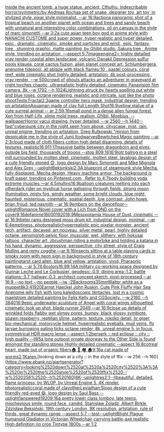 [Inside the ancient tomb, a huge statue, ancient, Cthulhu, indescribable horror/symmetric/by Andreas Rocha](https://www.ebank.nz/aiartgenerator?category=Inside%2520the%2520ancient%2520tomb%2C%2520a%2520huge%2520statue%2C%2520ancient%2C%2520Cthulhu%2C%2520indescribable%2520horror/symmetric/by%2520Andreas%2520Rocha)[a set of snake ,designer toy, art toy ,in stylized style, pixar style,minimalist, --ar 16:9](https://www.ebank.nz/aiartgenerator?category=a%2520set%2520of%2520snake%2520%2Cdesigner%2520toy%2C%2520art%2520toy%2520%2Cin%2520stylized%2520style%2C%2520pixar%2520style%2Cminimalist%2C%2520--ar%252016%3A9)[action](https://www.ebank.nz/aiartgenerator?category=action)[a panoramic shot of a tropical beach on another planet with ocean and trees and sandy beach with unnatural and interesting color combinations, oil on canvas in the style of marc simonetti --ar 3:2](https://www.ebank.nz/aiartgenerator?category=a%2520panoramic%2520shot%2520of%2520a%2520tropical%2520beach%2520on%2520another%2520planet%2520with%2520ocean%2520and%2520trees%2520and%2520sandy%2520beach%2520with%2520unnatural%2520and%2520interesting%2520color%2520combinations%2C%2520oil%2520on%2520canvas%2520in%2520the%2520style%2520of%2520marc%2520simonetti%2520--ar%25203%3A2)[a cute asian teen boy god in anime style with NANACHI CUSTOME and super power, hyper realistic and hyper detailed, epic , dramatic, cinematic, smoke and particles and wind , epic, fantasy, tree, ,stunning graphic, matte painting, by Ghibli studio ,Sakura tree  , Anime style, trending on artstation, —aspect 5:7](https://www.ebank.nz/aiartgenerator?category=a%2520cute%2520asian%2520teen%2520boy%2520god%2520in%2520anime%2520style%2520with%2520NANACHI%2520CUSTOME%2520and%2520super%2520power%2C%2520hyper%2520realistic%2520and%2520hyper%2520detailed%2C%2520epic%2520%2C%2520dramatic%2C%2520cinematic%2C%2520smoke%2520and%2520particles%2520and%2520wind%2520%2C%2520epic%2C%2520fantasy%2C%2520tree%2C%2520%2Cstunning%2520graphic%2C%2520matte%2520painting%2C%2520by%2520Ghibli%2520studio%2520%2CSakura%2520tree%2520%2520%2C%2520Anime%2520style%2C%2520trending%2520on%2520artstation%2C%2520%E2%80%94aspect%25205%3A7)[image](https://www.ebank.nz/aiartgenerator?category=image)[engine](https://www.ebank.nz/aiartgenerator?category=engine)[2](https://www.ebank.nz/aiartgenerator?category=2)[< highly detailed vray render coastal alien landscape, volcanic Danakil Depression sulfur pools kilauea, coral cactus fuzion, alien planet concept art, Schlumbergera, anenome tidepool, all ablaze with black flames:10 , pastel colours, coral reef, wide cinematic shot highly detailed, artstation, 4k post-processing , vray render, --w 500](https://www.ebank.nz/aiartgenerator?category=%3C%2520highly%2520detailed%2520vray%2520render%2520coastal%2520alien%2520landscape%2C%2520volcanic%2520Danakil%2520Depression%2520sulfur%2520pools%2520kilauea%2C%2520coral%2520cactus%2520fuzion%2C%2520alien%2520planet%2520concept%2520art%2C%2520Schlumbergera%2C%2520anenome%2520tidepool%2C%2520all%2520ablaze%2520with%2520black%2520flames%3A10%2520%2C%2520pastel%2520colours%2C%2520coral%2520reef%2C%2520wide%2520cinematic%2520shot%2520highly%2520detailed%2C%2520artstation%2C%25204k%2520post-processing%2520%2C%2520vray%2520render%2C%2520--w%2520500)[crowd of ghouls attacks an adventurer in graveyard at night torches chaotic, ultrarealistic highly detailed, cinematic Panavision film camera, 8k --w 1792 --h 1024](https://www.ebank.nz/aiartgenerator?category=crowd%2520of%2520ghouls%2520attacks%2520an%2520adventurer%2520in%2520graveyard%2520at%2520night%2520torches%2520chaotic%2C%2520ultrarealistic%2520highly%2520detailed%2C%2520cinematic%2520Panavision%2520film%2520camera%2C%25208k%2520--w%25201792%2520--h%25201024)[Lightning struck by hearts spelling out white and blue roses, octane rendering, realistic and intricate, just like the photo shoot](https://www.ebank.nz/aiartgenerator?category=Lightning%2520struck%2520by%2520hearts%2520spelling%2520out%2520white%2520and%2520blue%2520roses%2C%2520octane%2520rendering%2C%2520realistic%2520and%2520intricate%2C%2520just%2520like%2520the%2520photo%2520shoot)[Tesla Fractal](https://www.ebank.nz/aiartgenerator?category=Tesla%2520Fractal)[2:3](https://www.ebank.nz/aiartgenerator?category=2%3A3)[game controller hero mask, industrial design, trending on artstation](https://www.ebank.nz/aiartgenerator?category=game%2520controller%2520hero%2520mask%2C%2520industrial%2520design%2C%2520trending%2520on%2520artstation)[Aquaman,made of clay,full Length Shot](https://www.ebank.nz/aiartgenerator?category=Aquaman%2Cmade%2520of%2520clay%2Cfull%2520Length%2520Shot)[16:9](https://www.ebank.nz/aiartgenerator?category=16%3A9)[yellow statue of a cute surreal animal -- ar 2:5](https://www.ebank.nz/aiartgenerator?category=yellow%2520statue%2520of%2520a%2520cute%2520surreal%2520animal%2520--%2520ar%25202%3A5)[9:16](https://www.ebank.nz/aiartgenerator?category=9%3A16)[small pond in a dense alien fungal forest, Xen from Half-Life, slime mold trees, realism, Ghibli, Moebius, --wallpaper](https://www.ebank.nz/aiartgenerator?category=small%2520pond%2520in%2520a%2520dense%2520alien%2520fungal%2520forest%2C%2520Xen%2520from%2520Half-Life%2C%2520slime%2520mold%2520trees%2C%2520realism%2C%2520Ghibli%2C%2520Moebius%2C%2520--wallpaper)[Horror vacui drawing, hyper detailed, --w 2560 --h 1440](https://www.ebank.nz/aiartgenerator?category=Horror%2520vacui%2520drawing%2C%2520hyper%2520detailed%2C%2520--w%25202560%2520--h%25201440)[--fast](https://www.ebank.nz/aiartgenerator?category=--fast)["cyberpunk city in the night seen from above, cityscape, mist, rain, unreal engine, trending on artstation, Greg Rutkowski "](https://www.ebank.nz/aiartgenerator?category=%22cyberpunk%2520city%2520in%2520the%2520night%2520seen%2520from%2520above%2C%2520cityscape%2C%2520mist%2C%2520rain%2C%2520unreal%2520engine%2C%2520trending%2520on%2520artstation%2C%2520Greg%2520Rutkowski%2520%22)[minion from despicable me in the style of Junji Ito](https://www.ebank.nz/aiartgenerator?category=minion%2520from%2520despicable%2520me%2520in%2520the%2520style%2520of%2520Junji%2520Ito)[dwarves](https://www.ebank.nz/aiartgenerator?category=dwarves)[Bewitched Magic painting --ar 2:3](https://www.ebank.nz/aiartgenerator?category=Bewitched%2520Magic%2520painting%2520--ar%25202%3A3)[cloud made of cloth fibers cotton high detail disarming, details of textures, realistic](https://www.ebank.nz/aiartgenerator?category=cloud%2520made%2520of%2520cloth%2520fibers%2520cotton%2520high%2520detail%2520disarming%2C%2520details%2520of%2520textures%2C%2520realistic)[16:9](https://www.ebank.nz/aiartgenerator?category=16%3A9)[11:17](https://www.ebank.nz/aiartgenerator?category=11%3A17)[massive battle between dragonborn and elves, outside big field, thousands of troops --stop 80](https://www.ebank.nz/aiartgenerator?category=massive%2520battle%2520between%2520dragonborn%2520and%2520elves%2C%2520outside%2520big%2520field%2C%2520thousands%2520of%2520troops%2520--stop%252080)[9:16](https://www.ebank.nz/aiartgenerator?category=9%3A16)[16:9](https://www.ebank.nz/aiartgenerator?category=16%3A9)[lotr balrog in a steel mill surrounded by molten steel, cinematic, molten steel, lava](https://www.ebank.nz/aiartgenerator?category=lotr%2520balrog%2520in%2520a%2520steel%2520mill%2520surrounded%2520by%2520molten%2520steel%2C%2520cinematic%2C%2520molten%2520steel%2C%2520lava)[logo design of a cute friendly stoned 😊, logo design by Marc Simonetti and Mike Mignola and Alex Grey --uplight](https://www.ebank.nz/aiartgenerator?category=logo%2520design%2520of%2520a%2520cute%2520friendly%2520stoned%2520%F0%9F%98%8A%2C%2520logo%2520design%2520by%2520Marc%2520Simonetti%2520and%2520Mike%2520Mignola%2520and%2520Alex%2520Grey%2520--uplight)[Beksinkski](https://www.ebank.nz/aiartgenerator?category=Beksinkski)[2:3](https://www.ebank.nz/aiartgenerator?category=2%3A3)[A blueprint of steampunk style Mecha,  fully displayed, Mecha design, Heavy machine armor,  The background is kraft paper,  trending on Pinterest.com  ,  Refer to 4:7](https://www.ebank.nz/aiartgenerator?category=A%2520blueprint%2520of%2520steampunk%2520style%2520Mecha%2C%2520%2520fully%2520displayed%2C%2520Mecha%2520design%2C%2520Heavy%2520machine%2520armor%2C%2520%2520The%2520background%2520is%2520kraft%2520paper%2C%2520%2520trending%2520on%2520Pinterest.com%2520%2520%2C%2520%2520Refer%2520to%25204%3A7)[body building yoda, extreme muscles —ar 4:5](https://www.ebank.nz/aiartgenerator?category=body%2520building%2520yoda%2C%2520extreme%2520muscles%2520%E2%80%94ar%25204%3A5)[mullins](https://www.ebank.nz/aiartgenerator?category=mullins)[16:9](https://www.ebank.nz/aiartgenerator?category=16%3A9)[balloon creatures melting into each other](https://www.ebank.nz/aiartgenerator?category=balloon%2520creatures%2520melting%2520into%2520each%2520other)[dark rider on mystical horse galloping through fields, strong moon illumination, misty fog, windy weather, some bright clouds, blue night, haunted, misterious, cinematic, spatial depth, low contrast, John howe, brian froud, ted nasmith --ar 16:9](https://www.ebank.nz/aiartgenerator?category=dark%2520rider%2520on%2520mystical%2520horse%2520galloping%2520through%2520fields%2C%2520strong%2520moon%2520illumination%2C%2520misty%2520fog%2C%2520windy%2520weather%2C%2520some%2520bright%2520clouds%2C%2520blue%2520night%2C%2520haunted%2C%2520misterious%2C%2520cinematic%2C%2520spatial%2520depth%2C%2520low%2520contrast%2C%2520John%2520howe%2C%2520brian%2520froud%2C%2520ted%2520nasmith%2520--ar%252016%3A9)[embers on the dancefloor](https://www.ebank.nz/aiartgenerator?category=embers%2520on%2520the%2520dancefloor)[--uplight](https://www.ebank.nz/aiartgenerator?category=--uplight)[Romance Novel cover with a Lich from DND on the cover](https://www.ebank.nz/aiartgenerator?category=Romance%2520Novel%2520cover%2520with%2520a%2520Lich%2520from%2520DND%2520on%2520the%2520cover)[9:16](https://www.ebank.nz/aiartgenerator?category=9%3A16)[dof](https://www.ebank.nz/aiartgenerator?category=dof)[anime](https://www.ebank.nz/aiartgenerator?category=anime)[16000](https://www.ebank.nz/aiartgenerator?category=16000)[1920](https://www.ebank.nz/aiartgenerator?category=1920)[16:9](https://www.ebank.nz/aiartgenerator?category=16%3A9)[Mesopotamia House of Dust, cinematic --ar 16:9](https://www.ebank.nz/aiartgenerator?category=Mesopotamia%2520House%2520of%2520Dust%2C%2520cinematic%2520--ar%252016%3A9)[dieter rams designed moss drum kit, industrial design, minimal, —ar 6:4](https://www.ebank.nz/aiartgenerator?category=dieter%2520rams%2520designed%2520moss%2520drum%2520kit%2C%2520industrial%2520design%2C%2520minimal%2C%2520%E2%80%94ar%25206%3A4)[emptiness, photorealistic](https://www.ebank.nz/aiartgenerator?category=emptiness%2C%2520photorealistic)[hyperrealistic epic pixelar monster, ancient tech, artifact, decayed, art nouveau, silver metal, pearl, highly detailed octane, xenomorph pelvic floor, muscular, wet, slithery, with hokusai tattoos, character art, zbrush](https://www.ebank.nz/aiartgenerator?category=hyperrealistic%2520epic%2520pixelar%2520monster%2C%2520ancient%2520tech%2C%2520artifact%2C%2520decayed%2C%2520art%2520nouveau%2C%2520silver%2520metal%2C%2520pearl%2C%2520highly%2520detailed%2520octane%2C%2520xenomorph%2520pelvic%2520floor%2C%2520muscular%2C%2520wet%2C%2520slithery%2C%2520with%2520hokusai%2520tattoos%2C%2520character%2520art%2C%2520zbrush)[man riding a motorbike and holding a katana in his hand, dynamic, aggressive, perspective, city street, style of Craig Mullins and remy cogghe —ar 9:16](https://www.ebank.nz/aiartgenerator?category=man%2520riding%2520a%2520motorbike%2520and%2520holding%2520a%2520katana%2520in%2520his%2520hand%2C%2520dynamic%2C%2520aggressive%2C%2520perspective%2C%2520city%2520street%2C%2520style%2520of%2520Craig%2520Mullins%2520and%2520remy%2520cogghe%2520%E2%80%94ar%25209%3A16)[insects sitting at a table playing cards in smoky room with neon sign in background in style of 18th century painting](https://www.ebank.nz/aiartgenerator?category=insects%2520sitting%2520at%2520a%2520table%2520playing%2520cards%2520in%2520smoky%2520room%2520with%2520neon%2520sign%2520in%2520background%2520in%2520style%2520of%252018th%2520century%2520painting)[tarot card alien, blue and yellow, artstation, vivid, Pharaonic patterns, --ar 5:7](https://www.ebank.nz/aiartgenerator?category=tarot%2520card%2520alien%2C%2520blue%2520and%2520yellow%2C%2520artstation%2C%2520vivid%2C%2520Pharaonic%2520patterns%2C%2520--ar%25205%3A7)[4:6](https://www.ebank.nz/aiartgenerator?category=4%3A6)[colors](https://www.ebank.nz/aiartgenerator?category=colors)[16:9](https://www.ebank.nz/aiartgenerator?category=16%3A9)[9:14](https://www.ebank.nz/aiartgenerator?category=9%3A14)[A military co-working space designed by Gunnar Leche and Le Corbusier, geodesic::0.9, dining area::1.2, battle stations::3.7,  hallway::0.3, architect concept sketch, post-processed --ar 16:9 --no text --no people --iw -2](https://www.ebank.nz/aiartgenerator?category=A%2520military%2520co-working%2520space%2520designed%2520by%2520Gunnar%2520Leche%2520and%2520Le%2520Corbusier%2C%2520geodesic%3A%3A0.9%2C%2520dining%2520area%3A%3A1.2%2C%2520battle%2520stations%3A%3A3.7%2C%2520%2520hallway%3A%3A0.3%2C%2520architect%2520concept%2520sketch%2C%2520post-processed%2520--ar%252016%3A9%2520--no%2520text%2520--no%2520people%2520--iw%2520-2)[Backrooms](https://www.ebank.nz/aiartgenerator?category=Backrooms)[35mm](https://www.ebank.nz/aiartgenerator?category=35mm)[Walter white as a muppet](https://www.ebank.nz/aiartgenerator?category=Walter%2520white%2520as%2520a%2520muppet)[8k](https://www.ebank.nz/aiartgenerator?category=8k)[3:4](https://www.ebank.nz/aiartgenerator?category=3%3A4)[1920](https://www.ebank.nz/aiartgenerator?category=1920)[Earnst Haeckel John Ruskin, Cute Pink Fluffy Hair Sea Anenome,jelly fish with long kaleidoscopic tentacles, lost in a cosmic maelstrom detailed painting by Felix Kelly and CGSociety. --w 2160 --h 3840](https://www.ebank.nz/aiartgenerator?category=Earnst%2520Haeckel%2520John%2520Ruskin%2C%2520Cute%2520Pink%2520Fluffy%2520Hair%2520Sea%2520Anenome%2Cjelly%2520fish%2520with%2520long%2520kaleidoscopic%2520tentacles%2C%2520lost%2520in%2520a%2520cosmic%2520maelstrom%2520detailed%2520painting%2520by%2520Felix%2520Kelly%2520and%2520CGSociety.%2520--w%25202160%2520--h%25203840)[16:9](https://www.ebank.nz/aiartgenerator?category=16%3A9)[epic underwater sculpture of Angel with coral wings silhouetted, cinematic look up shot, blade runner 2049 —ar 16:9](https://www.ebank.nz/aiartgenerator?category=epic%2520underwater%2520sculpture%2520of%2520Angel%2520with%2520coral%2520wings%2520silhouetted%2C%2520cinematic%2520look%2520up%2520shot%2C%2520blade%2520runner%25202049%2520%E2%80%94ar%252016%3A9)[close up details of wrinkled folds flabby wet slimey pores, bumpy, black glossy symbiote, spawn respberry, reptilian slime, pattern, texture, rokoko detail, hr giger, bio-mechanical, motorcycle helmet, hyperrealistic eyeballs, mud veins, fly larvae burrowing eating ticks octane render, 8k, unreal engine 5, in focus, symmetrical HDR macro lense --aspect 1:2](https://www.ebank.nz/aiartgenerator?category=close%2520up%2520details%2520of%2520wrinkled%2520folds%2520flabby%2520wet%2520slimey%2520pores%2C%2520bumpy%2C%2520black%2520glossy%2520symbiote%2C%2520spawn%2520respberry%2C%2520reptilian%2520slime%2C%2520pattern%2C%2520texture%2C%2520rokoko%2520detail%2C%2520hr%2520giger%2C%2520bio-mechanical%2C%2520motorcycle%2520helmet%2C%2520hyperrealistic%2520eyeballs%2C%2520mud%2520veins%2C%2520fly%2520larvae%2520burrowing%2520eating%2520ticks%2520octane%2520render%2C%25208k%2C%2520unreal%2520engine%25205%2C%2520in%2520focus%2C%2520symmetrical%2520HDR%2520macro%2520lense%2520--aspect%25201%3A2)[berserk :: red eclipse :: city :: high quality --ll](https://www.ebank.nz/aiartgenerator?category=berserk%2520%3A%3A%2520red%2520eclipse%2520%3A%3A%2520city%2520%3A%3A%2520high%2520quality%2520--ll)[95](https://www.ebank.nz/aiartgenerator?category=95)[a lone outpost ornate doorway to the Other Side is found amongst the standing stones Highly detailed cinematic --aspect 16:8](https://www.ebank.nz/aiartgenerator?category=a%2520lone%2520outpost%2520ornate%2520doorway%2520to%2520the%2520Other%2520Side%2520is%2520found%2520amongst%2520the%2520standing%2520stones%2520Highly%2520detailed%2520cinematic%2520--aspect%252016%3A8)[cot](https://www.ebank.nz/aiartgenerator?category=cot)[real heart, made out of organic fibers](https://www.ebank.nz/aiartgenerator?category=real%2520heart%2C%2520made%2520out%2520of%2520organic%2520fibers)[🏠 🏡 🏘 🏚](https://www.ebank.nz/aiartgenerator?category=%F0%9F%8F%A0%2520%F0%9F%8F%A1%2520%F0%9F%8F%98%2520%F0%9F%8F%9A)[9:16](https://www.ebank.nz/aiartgenerator?category=9%3A16)[a cat made of worms](https://www.ebank.nz/aiartgenerator?category=a%2520cat%2520made%2520of%2520worms)[2:1](https://www.ebank.nz/aiartgenerator?category=2%3A1)[Karen.](https://www.ebank.nz/aiartgenerator?category=Karen.)[looking down at a city :: in the style of ffix --w 256 --h 160](https://www.ebank.nz/aiartgenerator?category=looking%2520down%2520at%2520a%2520city%2520%3A%3A%2520in%2520the%2520style%2520of%2520ffix%2520--w%2520256%2520--h%2520160)[8K](https://www.ebank.nz/aiartgenerator?category=8K)[--uplight](https://www.ebank.nz/aiartgenerator?category=--uplight)[res](https://www.ebank.nz/aiartgenerator?category=res)[2:1](https://www.ebank.nz/aiartgenerator?category=2%3A1)[--ll](https://www.ebank.nz/aiartgenerator?category=--ll)[beautiful, detailed, flame princess, by WLOP, by Unreal Engine 5, 4K render, photorealistic](https://www.ebank.nz/aiartgenerator?category=beautiful%2C%2520detailed%2C%2520flame%2520princess%2C%2520by%2520WLOP%2C%2520by%2520Unreal%2520Engine%25205%2C%25204K%2520render%2C%2520photorealistic)[coral,made of clay](https://www.ebank.nz/aiartgenerator?category=coral%2Cmade%2520of%2520clay)[other](https://www.ebank.nz/aiartgenerator?category=other)[Leviathan:5](https://www.ebank.nz/aiartgenerator?category=Leviathan%3A5)[logo design of a cute friendly red-eyed 😄, logo design by Saul Bass --uplight](https://www.ebank.nz/aiartgenerator?category=logo%2520design%2520of%2520a%2520cute%2520friendly%2520red-eyed%2520%F0%9F%98%84%2C%2520logo%2520design%2520by%2520Saul%2520Bass%2520--uplight)[1](https://www.ebank.nz/aiartgenerator?category=1)[answered](https://www.ebank.nz/aiartgenerator?category=answered)[1920](https://www.ebank.nz/aiartgenerator?category=1920)[9:16](https://www.ebank.nz/aiartgenerator?category=9%3A16)[a pretty lower class tomboy, late teens, mischevious smile, round face, candid, Stanislaw Zoladz, Albert Birkle, Zdzisław Beksiński, 19th century London, 8K resolution, artstation, rule of thirds, great dynamic range --aspect 5:7 --test](https://www.ebank.nz/aiartgenerator?category=a%2520pretty%2520lower%2520class%2520tomboy%2C%2520late%2520teens%2C%2520mischevious%2520smile%2C%2520round%2520face%2C%2520candid%2C%2520Stanislaw%2520Zoladz%2C%2520Albert%2520Birkle%2C%2520Zdzis%C5%82aw%2520Beksi%C5%84ski%2C%252019th%2520century%2520London%2C%25208K%2520resolution%2C%2520artstation%2C%2520rule%2520of%2520thirds%2C%2520great%2520dynamic%2520range%2520--aspect%25205%3A7%2520--test)[--uplight](https://www.ebank.nz/aiartgenerator?category=--uplight)[Blight Plague humanoid Gladiator in Victorian Wheelchair carrying battle-axe realistic High definition no crop Tintype 1800s --ar 1:2](https://www.ebank.nz/aiartgenerator?category=Blight%2520Plague%2520humanoid%2520Gladiator%2520in%2520Victorian%2520Wheelchair%2520carrying%2520battle-axe%2520realistic%2520High%2520definition%2520no%2520crop%2520Tintype%25201800s%2520--ar%25201%3A2)